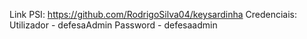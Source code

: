 Link PSI: https://github.com/RodrigoSilva04/keysardinha
Credenciais: Utilizador - defesaAdmin
              Password - defesaadmin
